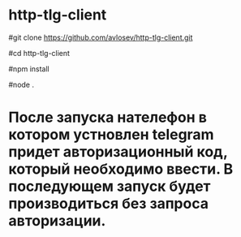 # http-tlg-client

#git clone https://github.com/avlosev/http-tlg-client.git

#cd http-tlg-client

#npm install

#node .

# После запуска нателефон в котором устновлен telegram придет авторизационный код, который необходимо ввести. В последующем запуск будет производиться без запроса авторизации.
